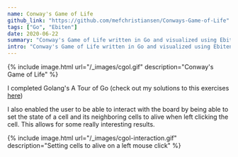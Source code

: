 ```yaml
---
name: Conway's Game of Life
github_link: "https://github.com/mefchristiansen/Conways-Game-of-Life"
tags: ["Go", "Ebiten"]
date: 2020-06-22
summary: "Conway's Game of Life written in Go and visualized using Ebiten."
intro: "Conway's Game of Life written in Go and visualized using Ebiten. This game lets users interact with the board by enabling them to set the state of a cell and its neighboring cells to alive on a left mouse click."
---
```


{% include image.html url="/_images/cgol.gif" description="Conway's Game of Life" %}

I completed Golang's A Tour of Go (check out my solutions to this exercises [here](https://gist.github.com/mefchristiansen/c8b10dadf6f2ae20922bd3b283ee1941))

I also enabled the user to be able to interact with the board by being able to set the state of a cell and its neighboring cells to alive when left clicking the cell. This allows for some really interesting results.

{% include image.html url="/_images/cgol-interaction.gif" description="Setting cells to alive on a left mouse click" %}
